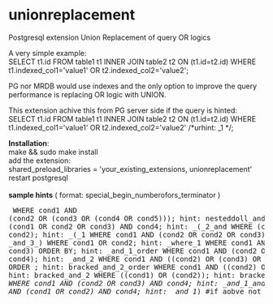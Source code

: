 # unionreplacement
Postgresql extension Union Replacement of query OR logics

A very simple example:<br>
SELECT t1.id FROM table1 t1 INNER JOIN table2 t2 ON (t1.id=t2.id) WHERE t1.indexed_col1='value1' OR t2.indexed_col2='value2';

PG nor MRDB would use indexes and the only option to improve the query performance is replacing OR logic with UNION.

This extension achive this from PG server side if the query is hinted:<br>
SELECT t1.id FROM table1 t1 INNER JOIN table2 t2 ON (t1.id=t2.id) WHERE t1.indexed_col1='value1' OR t2.indexed_col2='value2' /*urhint: _1 */;

<b>Installation</b>:<br>
make && sudo make install<br>
add the extension:<br>
shared_preload_libraries = 'your_existing_extensions, unionreplacement'<br>
restart postgresql<br>
<br>
<b>sample hints</b> ( format: special_begin_numberofors_terminator )<br><pre>
        WHERE cond1 AND (cond2 OR (cond3 OR (cond4 OR cond5))); hint: nesteddoll_and_3
        WHERE (cond1 OR cond2 OR cond3) AND cond4;              hint: _(_2_and
        WHERE (cond1 OR cond2);                                 hint: _(_1
        WHERE cond1 AND (cond2 OR cond2 OR cond3);              hint: \_and_3\_)
        WHERE cond1 OR cond2;                                   hint: _where_1
        WHERE cond1 AND (cond2 OR cond3) ORDER BY;              hint: _and_1_order
        WHERE cond1 AND (cond2 OR cond3 OR cond4);              hint: \_and_2
        WHERE cond1 AND ((cond2) OR (cond3) OR (cond4)) ORDER ; hint: bracked_and_2_order
        WHERE cond1 AND ((cond2) OR (cond3));                   hint: bracked_and_2
        WHERE ((cond1) OR (cond2));                             hint: bracked\_(_1
        WHERE cond1 AND (cond2 OR cond3) AND cond4;             hint: \_and_1_and
        WHERE cond0 AND (cond1 OR cond2) AND cond4;             hint: \_and_1_)   #if aobve not work
</pre>
